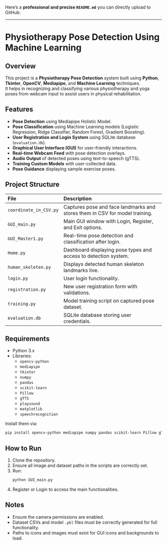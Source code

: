 Here’s a **professional and precise `README.md`** you can directly upload to GitHub:

---

# Physiotherapy Pose Detection Using Machine Learning

## Overview
This project is a **Physiotherapy Pose Detection** system built using **Python**, **Tkinter**, **OpenCV**, **Mediapipe**, and **Machine Learning** techniques.  
It helps in recognizing and classifying various physiotherapy and yoga poses from webcam input to assist users in physical rehabilitation.

## Features
- **Pose Detection** using Mediapipe Holistic Model.
- **Pose Classification** using Machine Learning models (Logistic Regression, Ridge Classifier, Random Forest, Gradient Boosting).
- **User Registration and Login System** using SQLite database (`evaluation.db`).
- **Graphical User Interface (GUI)** for user-friendly interactions.
- **Real-time Webcam Feed** with pose detection overlays.
- **Audio Output** of detected poses using text-to-speech (gTTS).
- **Training Custom Models** with user-collected data.
- **Pose Guidance** displaying sample exercise poses.

## Project Structure
| File | Description |
|:-----|:------------|
| `coordinate_in_CSV.py` | Captures pose and face landmarks and stores them in CSV for model training. |
| `GUI_main.py` | Main GUI window with Login, Register, and Exit options. |
| `GUI_Master1.py` | Real-time pose detection and classification after login. |
| `Home.py` | Dashboard displaying pose types and access to detection system. |
| `human_skeleten.py` | Displays detected human skeleton landmarks live. |
| `login.py` | User login functionality. |
| `registration.py` | New user registration form with validations. |
| `training.py` | Model training script on captured pose dataset. |
| `evaluation.db` | SQLite database storing user credentials. |

## Requirements
- Python 3.x
- Libraries: 
  - `opencv-python`
  - `mediapipe`
  - `tkinter`
  - `numpy`
  - `pandas`
  - `scikit-learn`
  - `Pillow`
  - `gTTS`
  - `playsound`
  - `matplotlib`
  - `speechrecognition`

Install them via:
```bash
pip install opencv-python mediapipe numpy pandas scikit-learn Pillow gTTS playsound matplotlib SpeechRecognition
```

## How to Run
1. Clone the repository.
2. Ensure all image and dataset paths in the scripts are correctly set.
3. Run:
   ```bash
   python GUI_main.py
   ```
4. Register or Login to access the main functionalities.

## Notes
- Ensure the camera permissions are enabled.
- Dataset CSVs and model `.pkl` files must be correctly generated for full functionality.
- Paths to icons and images must exist for GUI icons and backgrounds to load.




